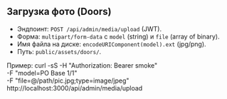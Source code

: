 ## Загрузка фото (Doors)
- Эндпоинт: `POST /api/admin/media/upload` (JWT).
- Форма: `multipart/form-data` с `model` (string) и `file` (array of binary).
- Имя файла на диске: `encodeURIComponent(model).ext` (jpg/png).
- Путь: `public/assets/doors/`.

Пример:
curl -sS -H "Authorization: Bearer smoke" \
  -F "model=PO Base 1/1" \
  -F "file=@/path/pic.jpg;type=image/jpeg" \
  http://localhost:3000/api/admin/media/upload
